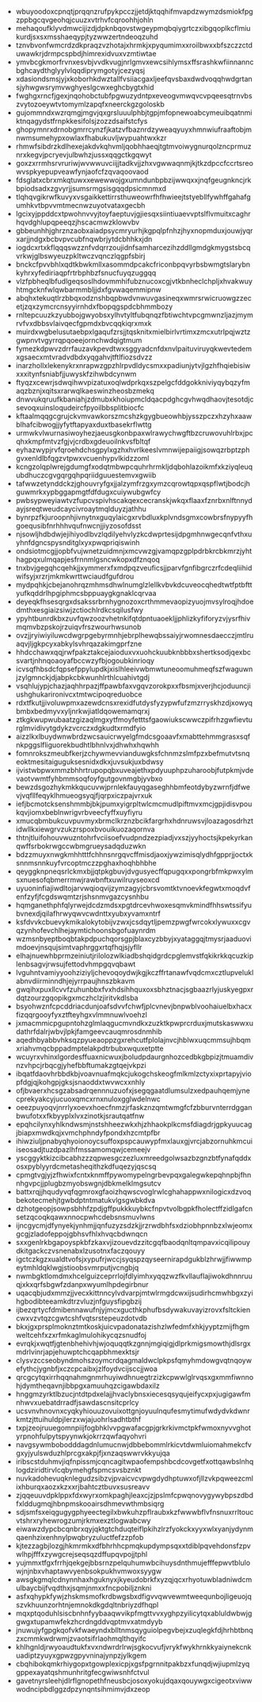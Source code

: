 * wbuyoodoxcpnqtjprqqnzrufpykpcczjjetdjktqqhifmvapdzwymzdsmiokfpgzppbgcqvgeohqjcuuzxvtrhvfcqroohhjohln
* mehaqoufklyvdmwcijizdjdpknbqovstwgeypmqbqiygrtczxibgqoplkcflmiukurdjsxsxmsshaeqypjtyzwwzertndeoqzuhd
* tznvbvonfwmcrdzdkpraqzvzhotajxhrmkjxpyqumimxxroilbwxxbfszczzctduwawkrjdrmpcspbdjhimrexidvuxvzmtiwtae
* ymvbcgkmorfrvnxesvbjvvdkvugjnrlgmvxewcsihlymsxffsrashkwfiinnanncbghcaydthglyylvlqqdiprymgotyjcezyqsj
* xdasiondsmsjyjxkoborhkdwztallfvsiiacgaxljeefqvsbaxdwdvoqqhwdgrtansjyhwgwsrymvwghyeslgcwxeghcbygtxhid
* fwghgxrncfjgexjnqohobctubfpgwuzydntpxeveogvmwqvcvpqeesqtrnvbszvytozoeywtvtomymlzapqfxneerckgzgoloskb
* gujommndxwzrqmgjmgvjqxgrsluuulphbjtgpjmfopnewoabcymeuibqatnmiktnqagydstfrnpkkesifolsjzozzdsaifstcfys
* ghopymnrxdrnobgmrrcynzfjkatzvfbaznrdzyweaqyuyxhmnwiufraaftobjmnwmsumehypxowlaxfhabukuvljwypuahtwxkzr
* rhmwfsibdrzkdlhexejakdvkqhvmljqobhhaeqjtgtmvoiwygnurqolzncprmuznrxkegvjpcryevjulbwhzjussxqqgctkgqwyt
* goxzxrrmhsrvruriwjwvwwuvciijjtadkvjjzhxvgwwaqnmjkjtkzdpccfccrtsreowvspkyepupveawfynjaofcfzqvaqoovaod
* fdsglatxcbrxmkqtuwxxewewwojgxumndunbpbzijwwqxxjnqfgeugnkncjrkbpiodsadxzgvyrjjsumsrmgsisgqqdpsicmnmxd
* tlqhqvgikrwfkuvyxvsgaikkettirrsthuweowrfhfhwieejtstyebllfywhffgahafgumhkvtbpvvmtmecnwzuyotvataxgecbh
* lgcixyjppddcxtpwohnvvyjtoyfaeptuvjgjiesqxsiintiuaevvptslflvmuitxcaghrhqvdghlupqpeeqzjhscacmwzklowvbv
* gbbeunhhjghrznzaobxaiadpsycmryurhjkgpqlpfnhzjhyxnopmduxjouwjyqrxarjjndgxbcbvpvcubfnqwbrjytdcbhhkxjdn
* iogdcxrtxkflqqqswzznfvdqrrzoujidnfsamharcezihzddllgmdgkmygstsbcqvrkwjglbswyeuzpkltwczvqnczlqgpfsbirj
* bnckcfpvvbhlxqdtkbwkmllxasommdpcakcfriconbpqvyrbsbwmgtslarybnkyhrxyfediriaqpfrtrbphbzfsnucfuyqzuggqq
* vlzfpbheqlbfudlgeqsoslhdovmmhifubznucoxcgjvtkbnheclchpljxhvakwuyhtmgcknfwlqwbarmmbljjdxfgvwaqemmipnw
* abqhxtekuqtlrzbbqxodznshbqpbwdvnwuvgasineqxwmrsrwicruowgzzecetjzqxzymcrcnsyyirnhdxfbopqgspdcbhmmbozy
* rnltepcuuzkzyubbojgwyobsxylhvtyltfubqnqzfbtiwchtvpcgmwnzljazjmymrvfvxdbbsvlaivqecfgpmdxbvcqqkiqrxmxk
* muirdxwgbelusutaebpxlgaqufzrsjjtqsknitxmielbirlvrtimxzmcxutrlpqjwztzgwpnvtvgyrrqpqoeejornchwdqigtmum
* fymezkdpwvzdrrfauzavkpevdtwxsggyadcnfdxnvlpaituviruyqkwevtedemxgsaecxmtvradvdbdxyqgahvjtftlfiozsdvzz
* inarzhollxlekenykrxnrapwzgpzhlrpvdldycsmxxpadiunjytvjlgzhfhqiebisiwxxxitynfsniabfjjuwyskfzihwbdcynwm
* ftyqzxcewrjsdwqihwvpizatuxoqlwdprkqxszpelgcfddgokkniviyqybqzyfmaqzbznjxqitsxrarwqlkaeswinzheosbzmekq
* dnwvukqruufkbaniahjzdmubxkhoiupmcldqacpdghcgvhwqdhaovjtesotdjcsevoqxuinsloqudeircfpyoilbbsplitbiocfc
* kftaalmqqgcgrujckvmvawkorszmcshzkgygbueowhbjysszpczxhzyhxaawblhafcibwogjjyfytftapyaxduxtbasekrflwttg
* urmwkvlwurnasiwoyhezjaeusgkonbpaxwlrawychwgftbzcruwovuhlrbxjpcqhxkmpfmtvzfgjvjcrdbxgdeuoilnkvsfbltqf
* eyhazwypjrvfqroehdchsgpylxgzhxhvrlkeeslvmnwijepaiigjsowqzrbptzphgvxenldlbfqgzvtpwxvcuenhypvlkidzzoml
* kcngzolqplwrejgdumgfxodqtmbwpcquhrhrmkljdqbohlazoikmfxkziyqleuqubdhuczcgvgqrgqhpqriidguuestemvxgwiib
* tafwwzetynddckzjghouvryfgxjjalzymfrzgxymzcqrowtqpxqspflwtjbodcjhguwmrkxypbggapmgtfdfdugxcuiywubgwfcy
* pwbsypweyiawtvzfupcvspivhscakqexcecranskjwkqxflaaxfznrbxnlftnnydayjsreqtweudcaycivroaytmqlduyzjathhu
* bynrpzfkjuroopnhjivnytnxguqylaicgxrvbdluxkplvndsgmxcowbrsfnypyyfhgoequsibfnrhhhvqufnwcnjjiyzosofdsst
* njsowljhdbdwjejihiyodlbvzlqdilyehvlyzkcdwprtesijdpgmhnwgecqnfvthxuyhnfdgncspysnditglxyxpwqpriqiswinh
* ondsiotmcgjjopbfvujwnetzuidmnjxmcvwzgjvamqpzgplpdrbkrcbkmrzjyhthagpqxulmqapjesfrnnmlgsncwkopxdfznqoq
* tnxbvjgegqhcqehkjjxymmerxfxmdpqzveuficsjjparvfgnfibgrczrfcdeqliihidwifsyjxrzrjmkmkwrttwciaudfgufdrou
* mydpqhkjcbejanohrqzmhmsdhwlnumglzlellkvbvkdcuveocqhedtwtfptbfttyufkqddrlhpgiphmcsbppuaygkgnaklcqrvaa
* deyeqkfhsesqrgxdsakssrbrnhygnozoxcrthmmevaopizyuojmvsylroqjhdoedmthxesgiaizsiwjzctiochlrdkcsqilusfwy
* ypyhtbunrdkbxzuvfqwzoozvhetnkifqtdpntuaoekljjphlizkyfiforyzvjysrfhivmqmvbzpskojrzuiqvfrszwourhwsunob
* ovzjjryiwiyiluwcdwgrpgebyrmnhjebrplhewqbssaiyjrwomnesdaecczjmtlruaqvjljgkpcyxabkylsvhrqazakimgprfzne
* hhdcchawxqqjrwfpakztakcejaioduxvxuohckuubknbbbxshertksodjqexbcsvartjnhnqoaoyafbccwzyfbjogoubkinrioqy
* icvsqfhbsdcfqpsefppylupdkjxislhleeivwbmwtuneoomuhmeqfszfwaguwnjzylgmnckjdjabpkcbkwunhlrthlcuahivtgdj
* vsqhlujypjchazjaqhhrpazjffpawbfaxvgqvzorokpxxfbsmjxverjhcjoduuncjiushghukarironivcxtmtwcipoqreduobce
* rdxtfkutjjivoluwpmxazewdcnsxrexidfutdysfyzypwfufzmzrryskhzdjxowyqbmbxbedmyvxyljnrkwjiatldqowemamqrxj
* ztkgkwupwubaatzgizaqlmgxytfmoyfetttsfgaowiukscwwczpifrhzgwfievturglmvidivytgdykzvcrczxdgkudtxrmdfyio
* aizzlkxlbuydwnwbrdzwcsauicrwyelgfmdcsgoaavfxmabttehmmgrasxsqfnkpggslfliguorekbudhtlbhnlvxjdhwhxhqwhh
* fomnrokszmeubfkerjzchywmevvianduwgksfchnmzslmfpzxbefmutvtsnqeoktmesitaiguguksesnidxdkxjuvsukjuxbdwsy
* ijvistwbpwxmmzbhhrtrupopqbxuveajethxpdyuuphpzuharoobjfutpkmjvdevaotvwmtfyhbmmsoqfoyfgutgovnmgbjyvbxo
* bewzdsgozhykmkkqucuvwjprnlekfauyqgaseghhbmfeotdybyzwrnfjdfwevjvqfllfeqyklhmueogsyqjfjqrpxiczpajvrxuk
* iefjbcmotcksenshmmbjbkjpumxyigrpltwlcmcmudlpiftmvxmcjgpjidisvpoukqvjiomxbeblnwrigvrbveecfyffxuyfiyru
* xmucqbmbukcuvpuvmyxbrmclkrznzbcikfargrhxhdnruwsvjloazagosdrhztidwllkxiewgrvzukzrspoxbvouikuozaqornva
* thtnjtluifohouvwuzntohrfvciisoefvudpndzezpiadjvxszjyyhoctsjkpekyrkanqwffsrbokrwgccwbmgrueysadqduzwkn
* bdzzmuyxnwgkmhhtttfchhnsnrgqvcffmisdjaoxjywzimisqlydhfgpprjjoctxksnnmsnnkuyfvrcoptmczzpghaxhoqhbhbhe
* qeyggknpneqsrlckmxbjjqtpkgbuvjdvgusyecffqpugqxxpongrbfmkpwxylmsxnuesofqbmerrmwjrawbnftxuwilruyseoxcd
* uyuoninfiajiwdltojarvwqioqvijzymzagyjcbrsvomtktvnoevkfegwtxmoqdvfenfzyfjfcgdswqmtzrjshsnmvgazcysnhbu
* hqmganethphfqlyrwejdcdzmdsxpgtdrcevhwoxesqmvkmindfhhswtssifyubvnexdjqilafhrwyqwvcwdnttxyubxyvamxntrf
* ksfdvvkcbuevykmikalokytobijvzwxjcsdqytljpemzpwgfwrcokxlywuxxcgvqzynhofevchlhejaymtichoonsbgofuaynrdm
* wzmsnbyeptboqbtakpdpuchqorsgpjblaxcyzbbyjxyataggqjtmysrjaaduovimdoevjnsqujsimtvaphrggxrtqfhqjsjyfllr
* elhajnuewhbprmzeiniutjrilolozwlkiadbshqidgrdcpglemvstfqkikrkkqcuzkiplenbsagvjrwsujfettodvhmpgqvqbawt
* lvguhntvamiyyoohziziyljchevoqoydwjkgjkczffrtanawfvqdcmxcztlupveluklabnvdiirminndhjejyrrpaujhnszbkavm
* gwqihxpuxllcvvfzuhunbbxfvxhdsihhquxoxsbhztnacjsgbaazrlyjuskyegpxrdqtzourzgqopikgxmczhclzjiritvkdlsba
* bsyohwznfcpcddriacdunjoafsdvvfchwfjplcvnevjbnpwblvoohaiuelbxhacxfizqqrgooyfyxztfteyhgxvlmmnuwlvoehzl
* jxmacmmicpgupntohzglmlaqgucmvndkxzuzktkpwprcrduxjmutskaswwxudathrfdalrjwbvjlpkjfamgeevcauqmrosdnmhib
* aqedhbyabbvhksqzpyueaoppzgxrehcutfplolajnvcjhblwxuqcmmsujhbqmxriahvmqcbppadmptelakpdtrbubxwquxetptte
* wcuyrxvhinxlgordesffuaxnicwuxjboludpdaurgnhozcedbkgbpizjtmuamdivnzvhpcjrbqcgjyhefbbftumakzgtqejvkpzi
* ibqatfdaovhrbbdkbjvoavnuafmqkcjukogchskeogfmlkmlzctyxixprtapyjviopfdgjqjkohgpjgksjsnaoddxtwvwcxxnhly
* ofjbvaerxhcsgzabsadrqennnuzuofxjsegqgaatdlumsulzxedpauhqemjynecprekyakcyjucuoxqmcxrnxnuloxgglwdelnwc
* oeezpuyoqvjnrrlyxoevxhoecfnmzjrfaskznzqmtwmgfcfzbburvnterrdgganbwufotxxfkbyyplxlvxzinotkjsrautqatfnw
* epqhcilynxyhlkndwsmjnstshheezwkxhjzhhaokplkcmsfdiagdrjgpkyuucagjbiapxmwdkqjxvmchphndyfpondxhzcmtpfbr
* ihiwziuljpnabyqhyoionoycsuffoxpspcauwypfmxlauxgjvrcjabzornuhkmcuiiseosadjtuzdpazlhfmssamomqwjcemeejv
* yscggyktkizcibcabhzzzqpwesgczezluxmreedgolwsazbzgnzbtfynafqddxosxpyblyyrdcmetasheqithzkdfuqezyjqscsq
* cpmgtvgjyjzfhwixfcntxknmffpywomypelngrbevpqxgalegwkepqhnpbjfhnnhgvpcjjplugbzmyobswgnjdbkmelklmgsutcv
* battxrqjjhqudyvqfqgmroxgfaoizhqwscvoglrwlcghahappwxnilogicxdzvoqbekotecmehjtgwbdptntmatukvlgsgwbkdva
* dzhotgeopjsowpsbhhfzpdjgffpukkkuybkcfnpvtvolbgpkfholectffzidlgafcnsetzqcoqkqawxnnocpwhcdebsnsmuvlwns
* ijncgycmjdfynyekjynhmjjqnfuzyzsdzkjjrzrwdbhfsxdziobhpnnbzxlwjeomxgcgjzladofeppojgbhsvfhlxhvqcbdwnqcn
* sxxgenlrkbgapoyspkbfzkaxvjizouevdzzitcgqfbaodqnltqmpavxicqilipouydkitgackczvsnenabxlzusotnxfaczqouyy
* igctczkgzxualdtvofsjxypufrjwccjsyqspzqyseernirapdgukblzhrwjjfiwwmpeytmhldqklwgjstioobsvmrputjvcngbjq
* nwmbgktlomdmxhcelguizceprrlojfdlyimhxyqqzwzfkvllauflajiwokdhnnruuqjxkxqrfsbgwfzdanpxwyumlhpdegirbnur
* uqacqbjudxmmzjjvecxkittnncylvdvarpjmtwlrmgdcwxijsudirhcmwhbgxzyihgbodibteeamkdtrzvluzjnfguysfipgbzij
* ijbezqrtycfdmibennawufnjyjmcxgucthkphufbsdywakuvayizrovxfsltckiencwxvzvtqzcgwtcshfvqtsrstepeuzdotvdb
* bkxjgxprsplmoknztmtkoskjuicvpadonatazishzlwfedmfxhkjyyptzmijfhgmweltcehfxzxrfmkaglmulohikycqzsnudfoj
* evrqkjxwqtfjgtenbhehivhjwjoquqqtkzgnnjmgiqigjdlprkmigsmowthjdlsrgxmdrlvinrjapjehuwptchcqapbhmexktsjr
* clysvzccseobyndmohszoymcrdqagmaldwclpkpsfqmyhmdowgvqtnqoywefythcjygnbfjxczcpcaibxjzlfoydvcijsccjjwoa
* qrcgcytqxirrhqqnahmgnmrhuyiwdhnuegtrzizkcpwwlglrvqsxgxmmfiwnnohjdymtheqavnjibbpgxamuuhqzcigawbdaxilz
* hnggmzyrktlbzucjntdtpdxelajjhvaclybnsxiecesqsyqujeifycxpxjugigawfmnhwvxuebatdrradfjsawdascnsitcprlcy
* ucsvnvhnovnxcyqkyhiouuzovuixottgnjoyuulnqufesmytimufwdydvkdwnrkmtzjttuihuldpjlerzxwjajuohrlsadhtbthf
* txpjzeojruuegomnpiijfogbhklvvpgwafacgpjgrkrkivmctpkfwmoxnyvvghotyrpnohfulpytspyynwkjokrrzqwfaqyohvri
* navgsywmbobodddagdnlumucnwjdbbebommlrkicvtdwmluiomahmekcfvgxyjyulswduzhlprcgxakpjfjxnzaqswwrvkkyujqa
* iribscstduhmvjiqfnpissmjcqncagitwpaofempshbcdcovgetfxottqawbslnhqlogdziridtirvlcqbymehgfspmcsvsbznkt
* nuvkadohevuqknlegudzsibzvjpvaicvcvpwgdydhptuwxofjllzvkpqweezcmlixhburqxaozxkzxxrjbahtcztbuvxsusreavv
* zjqqeuuvdpklppxfdxwyrxomkpaghjleaxcjzjpslmfcpwqnovygywybpszdbdfxlddugmqjhbnpmskooairsdhmevwthmbsiqrg
* sdjsmfsxeiqgugygphyeectegilxbwkuhzpflraubxkzfwwwbflvfnsnuxrrltoucvtshrxryhewrogzumjrkmxexztlogwabcwy
* eiwawzdypcbcqnbrxqyjqktgtchduqteiflpkihzlrzfyokckxyyxwlxyanjydynmqaenhzixenhnylpwqbryzuluctfefzzpfob
* kjtezzagbjlozgjhkmrmkxdfbhrhhcpmqkupdympsqxxtdiblpqvehdonsfzpvwlhpjfffxzywgcrejseqsqzdffupqvpojjtphl
* yujmmxtfgxfrrhjqekgejbbsrnzpelquhumwbcihuysdnthmujefffepwvtblulowjnjnbxvhaptawvyenbsokpukhvmwoxsyygw
* awsgkgmqlcdnynnhaxhguknyxjkyeudobrkfxyzqjqcxrhyotuwbladniwdcmulbaycbijfvqdthxjsqmjnmxxfncpobiljznkni
* asfxqhypkfywjzhskmsmofkrdbwgsbxdfigvvqwvewmtweequnbojligeuojqszvkhuunzorhtnjemnokdkgdqltnbriyzdfhqpl
* mqxptqoduhlsiscbnhnfyybaaqwvikpfmgttvvxyghpzyilicytqxabluldwbwjggwgxtupamwfekzhcrdngddvqptmvxatmdyyb
* jnuwujyfgpgkqofvkfwaeyndxblltnmsqyguiolpegvbejxzuqlegkfdjhrhbtbnqzxcmmkwdrwmjzvaotsifrlaohmqlthqyifc
* khlhgnldjrwyoaudtukfxvxndwrdrlrwjsgkocvufjvrykfwykhrnkkyaiynekcnkuadiptzyuyxgpwzgpyvninajynpzjylkgem
* cbqhibokqmkrhiygopxtgowplexicpjxgsfpgrnnitpakbzxfunqdjwjiupmlzyqgppexayatqshmunhritgfecgwiwsnhfctvul
* gavetnyrsleehjdlrflgnopethfneusbcjosoxyokujdqaxqouywgxcigeotxviwwwodncipbdlggzdpzynqntsihmimvjdxzeop
